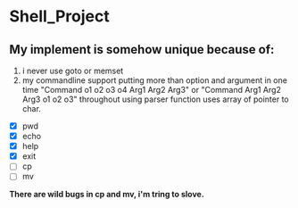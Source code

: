 # Shell_Project

## My implement is somehow unique because of:
1. i never use goto or memset
2. my commandline support putting more than option and argument in one time  "Command o1 o2 o3 o4 Arg1 Arg2 Arg3" or "Command Arg1 Arg2 Arg3 o1 o2 o3" throughout using parser function uses array of pointer to char.


- [x] pwd
- [x] echo
- [x] help
- [x] exit
- [ ] cp
- [ ] mv

 **There are wild bugs in cp and mv, i'm tring to slove.**
